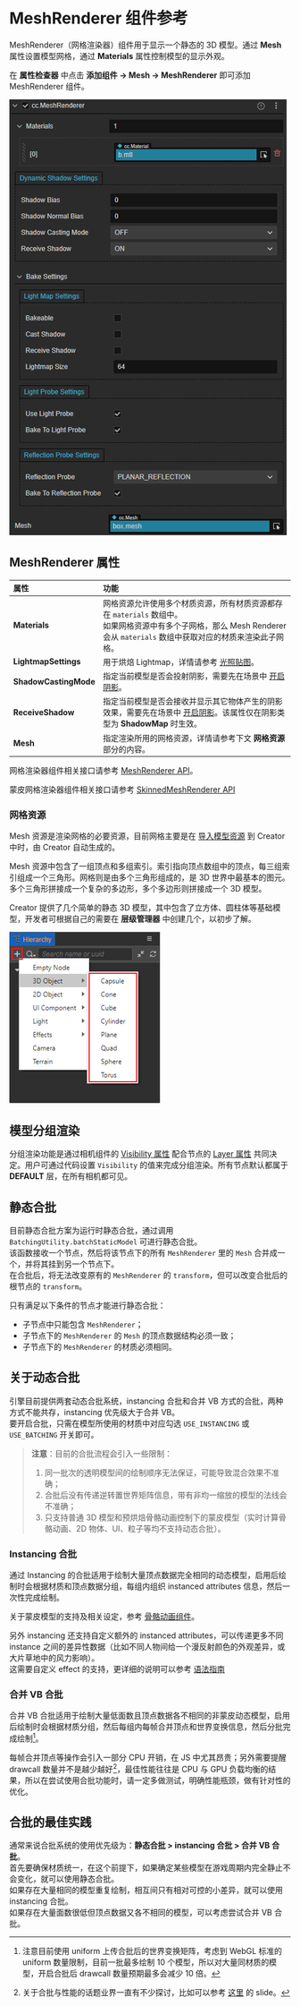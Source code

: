 # MeshRenderer 组件参考

MeshRenderer（网格渲染器）组件用于显示一个静态的 3D 模型。通过 **Mesh** 属性设置模型网格，通过 **Materials** 属性控制模型的显示外观。

在 **属性检查器** 中点击 **添加组件 -> Mesh -> MeshRenderer** 即可添加 MeshRenderer 组件。

![Mesh Renderer properties](meshrenderer-properties.png)

## MeshRenderer 属性

| 属性 | 功能 |
| :--- | :--- |
| **Materials** | 网格资源允许使用多个材质资源，所有材质资源都存在 `materials` 数组中。<br>如果网格资源中有多个子网格，那么 Mesh Renderer 会从 `materials` 数组中获取对应的材质来渲染此子网格。 |
| **LightmapSettings** | 用于烘焙 Lightmap，详情请参考 [光照贴图](../../concepts/scene/light/lightmap.md)。 |
| **ShadowCastingMode** | 指定当前模型是否会投射阴影，需要先在场景中 [开启阴影](../../concepts/scene/light/shadow.md#%E5%BC%80%E5%90%AF%E9%98%B4%E5%BD%B1)。 |
| **ReceiveShadow** | 指定当前模型是否会接收并显示其它物体产生的阴影效果，需要先在场景中 [开启阴影](../../concepts/scene/light/shadow.md#%E5%BC%80%E5%90%AF%E9%98%B4%E5%BD%B1)。该属性仅在阴影类型为 **ShadowMap** 时生效。 |
| **Mesh** | 指定渲染所用的网格资源，详情请参考下文 **网格资源** 部分的内容。 |

网格渲染器组件相关接口请参考 [MeshRenderer API](__APIDOC__/zh/#/docs/3.5/zh/3d/Class/MeshRenderer)。

蒙皮网格渲染器组件相关接口请参考 [SkinnedMeshRenderer API](__APIDOC__/zh/#/docs/3.5/zh/3d/Class/SkinnedMeshRenderer)

### 网格资源

Mesh 资源是渲染网格的必要资源，目前网格主要是在 [导入模型资源](../../asset/model/mesh.md#%E6%A8%A1%E5%9E%8B%E5%AF%BC%E5%85%A5) 到 Creator 中时，由 Creator 自动生成的。

Mesh 资源中包含了一组顶点和多组索引。索引指向顶点数组中的顶点，每三组索引组成一个三角形。网格则是由多个三角形组成的，是 3D 世界中最基本的图元。多个三角形拼接成一个复杂的多边形，多个多边形则拼接成一个 3D 模型。

Creator 提供了几个简单的静态 3D 模型，其中包含了立方体、圆柱体等基础模型，开发者可根据自己的需要在 **层级管理器** 中创建几个，以初步了解。

![create model](create-model.png)

## 模型分组渲染

分组渲染功能是通过相机组件的 [Visibility 属性](../../editor/components/camera-component.md#%E8%AE%BE%E7%BD%AE-visibility-%E5%B1%9E%E6%80%A7) 配合节点的 [Layer 属性](../../concepts/scene/node-component.md#%E8%AE%BE%E7%BD%AE%E8%8A%82%E7%82%B9%E7%9A%84-layer-%E5%B1%9E%E6%80%A7) 共同决定。用户可通过代码设置 `Visibility` 的值来完成分组渲染。所有节点默认都属于 **DEFAULT** 层，在所有相机都可见。

## 静态合批

目前静态合批方案为运行时静态合批，通过调用 `BatchingUtility.batchStaticModel` 可进行静态合批。<br>
该函数接收一个节点，然后将该节点下的所有 `MeshRenderer` 里的 `Mesh` 合并成一个，并将其挂到另一个节点下。<br>
在合批后，将无法改变原有的 `MeshRenderer` 的 `transform`，但可以改变合批后的根节点的 `transform`。

只有满足以下条件的节点才能进行静态合批：
- 子节点中只能包含 `MeshRenderer`；
- 子节点下的 `MeshRenderer` 的 `Mesh` 的顶点数据结构必须一致；
- 子节点下的 `MeshRenderer` 的材质必须相同。

## 关于动态合批

引擎目前提供两套动态合批系统，instancing 合批和合并 VB 方式的合批，两种方式不能共存，instancing 优先级大于合并 VB。<br>
要开启合批，只需在模型所使用的材质中对应勾选 `USE_INSTANCING` 或 `USE_BATCHING` 开关即可。

> **注意**：目前的合批流程会引入一些限制：
> 1. 同一批次的透明模型间的绘制顺序无法保证，可能导致混合效果不准确；
> 2. 合批后没有传递逆转置世界矩阵信息，带有非均一缩放的模型的法线会不准确；
> 3. 只支持普通 3D 模型和预烘焙骨骼动画控制下的蒙皮模型（实时计算骨骼动画、2D 物体、UI、粒子等均不支持动态合批）。

### Instancing 合批

通过 Instancing 的合批适用于绘制大量顶点数据完全相同的动态模型，启用后绘制时会根据材质和顶点数据分组，每组内组织 instanced attributes 信息，然后一次性完成绘制。

关于蒙皮模型的支持及相关设定，参考 [骨骼动画组件](../../animation/skeletal-animation.md#关于动态-Instancing)。

另外 instancing 还支持自定义额外的 instanced attributes，可以传递更多不同 instance 之间的差异性数据（比如不同人物间给一个漫反射颜色的外观差异，或大片草地中的风力影响）。<br>
这需要自定义 effect 的支持，更详细的说明可以参考 [语法指南](../../shader/effect-syntax.md#%E8%87%AA%E5%AE%9A%E4%B9%89%E5%87%A0%E4%BD%95%E4%BD%93%E5%AE%9E%E4%BE%8B%E5%8C%96%E5%B1%9E%E6%80%A7)

### 合并 VB 合批

合并 VB 合批适用于绘制大量低面数且顶点数据各不相同的非蒙皮动态模型，启用后绘制时会根据材质分组，然后每组内每帧合并顶点和世界变换信息，然后分批完成绘制[^1]。

每帧合并顶点等操作会引入一部分 CPU 开销，在 JS 中尤其昂贵；另外需要提醒 drawcall 数量并不是越少越好[^2]，最佳性能往往是 CPU 与 GPU 负载均衡的结果，所以在尝试使用合批功能时，请一定多做测试，明确性能瓶颈，做有针对性的优化。

## 合批的最佳实践

通常来说合批系统的使用优先级为：**静态合批 > instancing 合批 > 合并 VB 合批**。<br>
首先要确保材质统一，在这个前提下，如果确定某些模型在游戏周期内完全静止不会变化，就可以使用静态合批。<br>
如果存在大量相同的模型重复绘制，相互间只有相对可控的小差异，就可以使用 instancing 合批。<br>
如果存在大量面数很低但顶点数据又各不相同的模型，可以考虑尝试合并 VB 合批。<br>

[^1]: 注意目前使用 uniform 上传合批后的世界变换矩阵，考虑到 WebGL 标准的 uniform 数量限制，目前一批最多绘制 10 个模型，所以对大量同材质的模型，开启合批后 drawcall 数量预期最多会减少 10 倍。
[^2]: 关于合批与性能的话题业界一直有不少探讨，比如可以参考 [这里](https://www.nvidia.com/docs/IO/8228/BatchBatchBatch.pdf) 的 slide。
